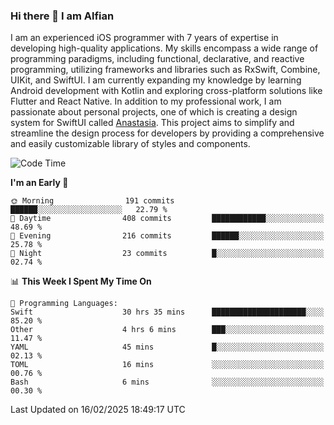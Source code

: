 ### Hi there 👋 I am Alfian
I am an experienced iOS programmer with 7 years of expertise in developing high-quality applications. My skills encompass a wide range of programming paradigms, including functional, declarative, and reactive programming, utilizing frameworks and libraries such as RxSwift, Combine, UIKit, and SwiftUI. I am currently expanding my knowledge by learning Android development with Kotlin and exploring cross-platform solutions like Flutter and React Native. In addition to my professional work, I am passionate about personal projects, one of which is creating a design system for SwiftUI called [Anastasia](https://github.com/alfian0/Anastasia). This project aims to simplify and streamline the design process for developers by providing a comprehensive and easily customizable library of styles and components.

<!--START_SECTION:waka-->
![Code Time](http://img.shields.io/badge/Code%20Time-510%20hrs%2051%20mins-blue)

**I'm an Early 🐤** 

```text
🌞 Morning                191 commits         ██████░░░░░░░░░░░░░░░░░░░   22.79 % 
🌆 Daytime                408 commits         ████████████░░░░░░░░░░░░░   48.69 % 
🌃 Evening                216 commits         ██████░░░░░░░░░░░░░░░░░░░   25.78 % 
🌙 Night                  23 commits          █░░░░░░░░░░░░░░░░░░░░░░░░   02.74 % 
```


📊 **This Week I Spent My Time On** 

```text
💬 Programming Languages: 
Swift                    30 hrs 35 mins      █████████████████████░░░░   85.20 % 
Other                    4 hrs 6 mins        ███░░░░░░░░░░░░░░░░░░░░░░   11.47 % 
YAML                     45 mins             █░░░░░░░░░░░░░░░░░░░░░░░░   02.13 % 
TOML                     16 mins             ░░░░░░░░░░░░░░░░░░░░░░░░░   00.76 % 
Bash                     6 mins              ░░░░░░░░░░░░░░░░░░░░░░░░░   00.30 % 
```


 Last Updated on 16/02/2025 18:49:17 UTC
<!--END_SECTION:waka-->
